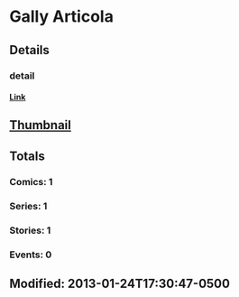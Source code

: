 # Gally  Articola 
## Details
### detail
#### [Link](http://marvel.com/comics/creators/10252/gally_articola?utm_campaign=apiRef&utm_source=225578a89fc76f3d20fbffda5d17a88d)
## [Thumbnail](http://i.annihil.us/u/prod/marvel/i/mg/b/40/image_not_available.jpg)
## Totals
### Comics: 1
### Series: 1
### Stories: 1
### Events: 0
## Modified: 2013-01-24T17:30:47-0500